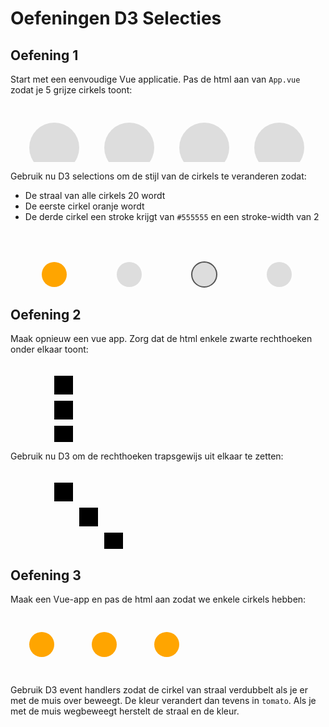# Oefeningen D3 Selecties

## Oefening 1

Start met een eenvoudige Vue applicatie. Pas de html aan van `App.vue` zodat je 5 grijze cirkels toont:

<svg width="760" height="140">
    <g transform="translate(70, 70)">
        <circle r="40" style="fill:#dddddd" />
        <circle r="40" style="fill:#dddddd" cx="120" />
        <circle r="40" style="fill:#dddddd" cx="240" />
        <circle r="40" fill=#dddddd cx="360" />
        <circle r="40" fill=#dddddd cx="480" />
    </g>
</svg>

Gebruik nu D3 selections om de stijl van de cirkels te veranderen zodat:
- De straal van alle cirkels 20 wordt
- De eerste cirkel oranje wordt
- De derde cirkel een stroke krijgt van `#555555` en een stroke-width van 2

<svg width="760" height="140">
    <g transform="translate(70, 70)">
        <circle r="20" style="fill:orange" />
        <circle r="20" style="fill:#dddddd" cx="120" />
        <circle r="20" style="fill:#dddddd; stroke:#555555; stroke-width:2"  cx="240" />
        <circle r="20" fill=#dddddd cx="360" />
        <circle r="20" fill=#dddddd cx="480" />
    </g>
</svg>

## Oefening 2

Maak opnieuw een vue app. Zorg dat de html enkele zwarte rechthoeken onder elkaar toont:

<svg width="760" height="190">
    <g transform="translate(70, 20)">
        <rect width="30" height="30" y="0" />
        <rect width="30" height="30" y="40" />
        <rect width="30" height="30" y="80" />
        <rect width="30" height="30" y="120" />
    </g>
</svg>

Gebruik nu D3 om de rechthoeken trapsgewijs uit elkaar te zetten:

<svg width="760" height="190">
    <g transform="translate(70, 20)">
        <rect width="30" height="30" y="0" />
        <rect x=40 width="30" height="30" y="40" />
        <rect x=80 width="30" height="30" y="80" />
        <rect x=120 width="30" height="30" y="120" />
    </g>
</svg>

## Oefening 3

Maak een Vue-app en pas de html aan zodat we enkele cirkels hebben:

<svg width=500 height=100>
    <g transform="translate(50, 50)">
        <circle r=20 fill='orange'>
    </g>
    <g transform="translate(150, 50)">
        <circle r=20 fill='orange'>
    </g>
    <g transform="translate(250, 50)">
        <circle r=20 fill='orange'>
    </g>
</svg>

Gebruik D3 event handlers zodat de cirkel van straal verdubbelt als je er met de muis over beweegt. De kleur verandert dan tevens in `tomato`. Als je met de muis wegbeweegt herstelt de straal en de kleur.
